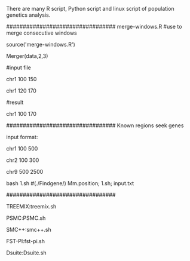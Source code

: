 There are many R script, Python script and linux script of population genetics analysis.


#################################
merge-windows.R #use to merge consecutive windows

source('merge-windows.R')

Merger(data,2,3)

#input file

chr1 100 150

chr1 120 170

#result

chr1 100 170

#################################
Known regions seek genes

input format:

chr1  100 500

chr2  100 300

chr9  500 2500

bash 1.sh #(./Findgene/) Mm.position; 1.sh; input.txt

#################################

TREEMIX:treemix.sh

PSMC:PSMC.sh

SMC++:smc++.sh

FST-PI:fst-pi.sh

Dsuite:Dsuite.sh
